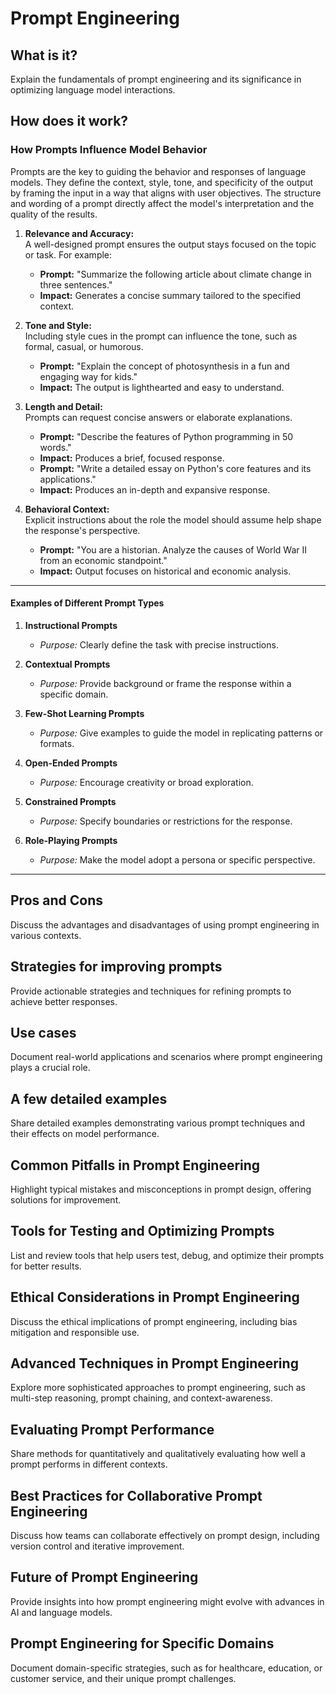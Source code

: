 # Prompt Engineering

## What is it?
Explain the fundamentals of prompt engineering and its significance in optimizing language model interactions.

## How does it work?
### How Prompts Influence Model Behavior

Prompts are the key to guiding the behavior and responses of language models. They define the context, style, tone, and specificity of the output by framing the input in a way that aligns with user objectives. The structure and wording of a prompt directly affect the model's interpretation and the quality of the results.
1. **Relevance and Accuracy:**  
   A well-designed prompt ensures the output stays focused on the topic or task. For example:
   - **Prompt:** "Summarize the following article about climate change in three sentences."  
   - **Impact:** Generates a concise summary tailored to the specified context.

2. **Tone and Style:**  
   Including style cues in the prompt can influence the tone, such as formal, casual, or humorous.  
   - **Prompt:** "Explain the concept of photosynthesis in a fun and engaging way for kids."  
   - **Impact:** The output is lighthearted and easy to understand.

3. **Length and Detail:**  
   Prompts can request concise answers or elaborate explanations.  
   - **Prompt:** "Describe the features of Python programming in 50 words."  
   - **Impact:** Produces a brief, focused response.  
   - **Prompt:** "Write a detailed essay on Python's core features and its applications."  
   - **Impact:** Produces an in-depth and expansive response.

4. **Behavioral Context:**  
   Explicit instructions about the role the model should assume help shape the response's perspective.  
   - **Prompt:** "You are a historian. Analyze the causes of World War II from an economic standpoint."  
   - **Impact:** Output focuses on historical and economic analysis.

---

#### **Examples of Different Prompt Types**

1. **Instructional Prompts**  
   - *Purpose:* Clearly define the task with precise instructions.  
2. **Contextual Prompts**  
   - *Purpose:* Provide background or frame the response within a specific domain.  
3. **Few-Shot Learning Prompts**  
   - *Purpose:* Give examples to guide the model in replicating patterns or formats.  

4. **Open-Ended Prompts**  
   - *Purpose:* Encourage creativity or broad exploration.  
  
5. **Constrained Prompts**  
   - *Purpose:* Specify boundaries or restrictions for the response.  
   
6. **Role-Playing Prompts**  
   - *Purpose:* Make the model adopt a persona or specific perspective.  
---

## Pros and Cons

Discuss the advantages and disadvantages of using prompt engineering in various contexts.

## Strategies for improving prompts
Provide actionable strategies and techniques for refining prompts to achieve better responses.

## Use cases
Document real-world applications and scenarios where prompt engineering plays a crucial role.

## A few detailed examples
Share detailed examples demonstrating various prompt techniques and their effects on model performance.

## Common Pitfalls in Prompt Engineering  
Highlight typical mistakes and misconceptions in prompt design, offering solutions for improvement.

## Tools for Testing and Optimizing Prompts  
List and review tools that help users test, debug, and optimize their prompts for better results.

## Ethical Considerations in Prompt Engineering  
Discuss the ethical implications of prompt engineering, including bias mitigation and responsible use.

## Advanced Techniques in Prompt Engineering  
Explore more sophisticated approaches to prompt engineering, such as multi-step reasoning, prompt chaining, and context-awareness.

## Evaluating Prompt Performance  
Share methods for quantitatively and qualitatively evaluating how well a prompt performs in different contexts.

## Best Practices for Collaborative Prompt Engineering  
Discuss how teams can collaborate effectively on prompt design, including version control and iterative improvement.

## Future of Prompt Engineering  
Provide insights into how prompt engineering might evolve with advances in AI and language models.

## Prompt Engineering for Specific Domains  
Document domain-specific strategies, such as for healthcare, education, or customer service, and their unique prompt challenges.
